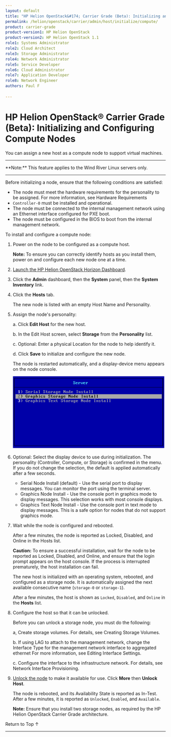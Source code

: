 ```yaml
---
layout: default
title: "HP Helion OpenStack&#174; Carrier Grade (Beta): Initializing and Configuring Compute Nodes"
permalink: /helion/openstack/carrier/admin/host/initialize/compute/
product: carrier-grade
product-version1: HP Helion OpenStack
product-version2: HP Helion OpenStack 1.1
role1: Systems Administrator 
role2: Cloud Architect 
role3: Storage Administrator 
role4: Network Administrator 
role5: Service Developer 
role6: Cloud Administrator 
role7: Application Developer 
role8: Network Engineer 
authors: Paul F

---
```

<!--UNDER REVISION-->

<script>

function PageRefresh {
onLoad="window.refresh"
}

PageRefresh();

</script>

<!-- <p style="font-size: small;"> <a href="/helion/openstack/carrier/services/imaging/overview/">&#9664; PREV</a> | <a href="/helion/openstack/carrier/services/overview/">&#9650; UP</a> | <a href="/helion/openstack/carrier/services/object/overview/"> NEXT &#9654</a> </p> -->

# HP Helion OpenStack&#174; Carrier Grade (Beta): Initializing and Configuring Compute Nodes
<!-- From the Titanium Software Install Guide -->

You can assign a new host as a compute node to support virtual machines.

<hr>
**Note:** This feature applies to the Wind River Linux servers only.
<hr>


Before initializing a node, ensure that the following conditions are satisfied:

* The node must meet the hardware requirements for the personality to be assigned. For more information, see Hardware Requirements
* `Controller-0` must be installed and operational.
* The node must be connected to the internal management network using an Ethernet interface configured for PXE boot.
* The node must be configured in the BIOS to boot from the internal management network.

To install and configure a compute node:

1. Power on the node to be configured as a compute host.

	**Note:** To ensure you can correctly identify hosts as you install them, power on and configure each new node one at a time.

2. [Launch the HP Helion OpenStack Horizon Dashboard](/helion/openstack/carrier/dashboard/login/).

2. Click the **Admin** dashboard, then the **System** panel, then the **System Inventory** link.

3. Click the **Hosts** tab.

	The new node is listed with an empty Host Name and Personality.

4. Assign the node's personality: 

	a. Click **Edit Host** for the new host.

	b. In the Edit Host screen, select **Storage** from the **Personality** list.

	c. Optional: Enter a physical Location for the node to help identify it.

	d. Click **Save** to initialize and configure the new node.

	The node is restarted automatically, and a display-device menu appears on the node console.

	<img src="media/CGH-WR-Node-Console.png">

5. Optional: Select the display device to use during initialization.
The personality (Controller, Compute, or Storage) is confirmed in the menu. If you do not change the selection, the default is applied automatically after a few seconds.

	* Serial <personality> Node Install (default) - Use the serial port to display messages. You can monitor the port using the terminal server.
	* Graphics <personality> Node Install - Use the console port in graphics mode to display messages. This selection works with most console displays.
	* Graphics Text <personality> Node Install - Use the console port in text mode to display messages. This is a safe option for nodes that do not support graphics mode.

	
6. Wait while the node is configured and rebooted.

	After a few minutes, the node is reported as Locked, Disabled, and Online in the Hosts list.

	**Caution:** To ensure a successful installation, wait for the node to be reported as Locked, Disabled, and Online, and ensure that the login prompt appears on the host console. If the process is interrupted prematurely, the host installation can fail.

	The new host is initialized with an operating system, rebooted, and configured as a storage node. It is automatically assigned the next available consecutive name (`storage-0` or `storage-1`).

	After a few minutes, the host is shown as `Locked`, `Disabled`, and `Online` in the **Hosts** list.

7. Configure the host so that it can be unlocked.

	Before you can unlock a storage node, you must do the following:

	a, Create storage volumes. For details, see Creating Storage Volumes.

	b. If using LAG to attach to the management network, change the Interface Type for the management network interface to aggregated ethernet For more information, see Editing Interface Settings.

	c. Configure the interface to the infrastructure network. For details, see Network Interface Provisioning.

8. [Unlock the node](/helion/openstack/carrier/admin/host/management/inventory/lock/) to make it available for use. Click **More** then **Unlock Host**.

	The node is rebooted, and its Availability State is reported as In-Test. After a few minutes, it is reported as `Unlocked`, `Enabled`, and `Available`.

	**Note:** Ensure that you install two storage nodes, as required by the HP Helion OpenStack Carrier Grade architecture.


<a href="#top" style="padding:14px 0px 14px 0px; text-decoration: none;"> Return to Top &#8593; </a>
 
----
